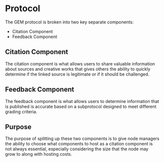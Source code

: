 # Protocol
The GEM protocol is broken into two key separate components:
- Citation Component
- Feedback Component

## Citation Component
The citation component is what allows users to share valuable information about sources and creative works that gives others the ability to quickly determine if the linked source is legitimate or if it should be challenged.

## Feedback Component
The feedback component is what allows users to determine information that is published is accurate based on a subprotocol designed to meet different grading criteria.

## Purpose
The purpose of splitting up these two components is to give node managers the ability to choose what components to host as a citation component is not always essential, especially considering the size that the node may grow to along with hosting costs.